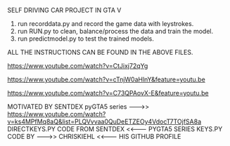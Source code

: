 SELF DRIVING CAR PROJECT IN GTA V

1. run recorddata.py and record the game data with leystrokes.
2. run RUN.py to clean, balance/process the data and train the model.
3. run predictmodel.py to test the trained models.

ALL THE INSTRUCTIONS CAN BE FOUND IN THE ABOVE FILES.

https://www.youtube.com/watch?v=CtJixj72qYg

https://www.youtube.com/watch?v=cTnjW0aHlnY&feature=youtu.be
      
https://www.youtube.com/watch?v=C73QPAovX-E&feature=youtu.be  




MOTIVATED BY SENTDEX pyGTA5 series --->> https://www.youtube.com/watch?v=ks4MPfMq8aQ&list=PLQVvvaa0QuDeETZEOy4VdocT7TOjfSA8a 
DIRECTKEYS.PY CODE FROM SENTDEX <<--- PYGTA5 SERIES
KEYS.PY CODE BY --->> CHRISKIEHL <<--- HIS GITHUB PROFILE


